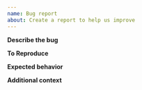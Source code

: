 ```yaml
---
name: Bug report
about: Create a report to help us improve
---
```


<!--
Before creating a new bug report, please make sure that you have searched existing issues about your problem.
Your problem might be already solved, and this could avoid creating duplicates.
Thank you for your collaboration!
-->

**Describe the bug**
<!-- A clear and concise description of what the bug is. -->

**To Reproduce**
<!-- Add detailed steps to reproduce the behavior. -->

**Expected behavior**
<!-- A clear and concise description of what you expected to happen. -->

**Additional context**
<!-- Add log messages, affected platform, code snippets, screenshots, etc.
Also include any other information you want to share that is relevant to the issue being reported. -->
